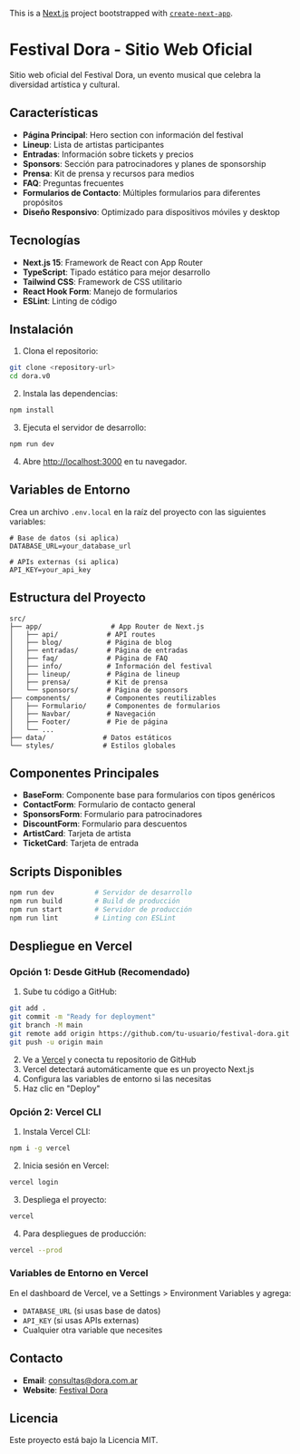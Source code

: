 This is a [Next.js](https://nextjs.org) project bootstrapped with [`create-next-app`](https://nextjs.org/docs/app/api-reference/cli/create-next-app).

# Festival Dora - Sitio Web Oficial

Sitio web oficial del Festival Dora, un evento musical que celebra la diversidad artística y cultural.

## Características

- **Página Principal**: Hero section con información del festival
- **Lineup**: Lista de artistas participantes
- **Entradas**: Información sobre tickets y precios
- **Sponsors**: Sección para patrocinadores y planes de sponsorship
- **Prensa**: Kit de prensa y recursos para medios
- **FAQ**: Preguntas frecuentes
- **Formularios de Contacto**: Múltiples formularios para diferentes propósitos
- **Diseño Responsivo**: Optimizado para dispositivos móviles y desktop

## Tecnologías

- **Next.js 15**: Framework de React con App Router
- **TypeScript**: Tipado estático para mejor desarrollo
- **Tailwind CSS**: Framework de CSS utilitario
- **React Hook Form**: Manejo de formularios
- **ESLint**: Linting de código

## Instalación

1. Clona el repositorio:
```bash
git clone <repository-url>
cd dora.v0
```

2. Instala las dependencias:
```bash
npm install
```

3. Ejecuta el servidor de desarrollo:
```bash
npm run dev
```

4. Abre [http://localhost:3000](http://localhost:3000) en tu navegador.

## Variables de Entorno

Crea un archivo `.env.local` en la raíz del proyecto con las siguientes variables:

```env
# Base de datos (si aplica)
DATABASE_URL=your_database_url

# APIs externas (si aplica)
API_KEY=your_api_key
```

## Estructura del Proyecto

```
src/
├── app/                 # App Router de Next.js
│   ├── api/            # API routes
│   ├── blog/           # Página de blog
│   ├── entradas/       # Página de entradas
│   ├── faq/            # Página de FAQ
│   ├── info/           # Información del festival
│   ├── lineup/         # Página de lineup
│   ├── prensa/         # Kit de prensa
│   └── sponsors/       # Página de sponsors
├── components/         # Componentes reutilizables
│   ├── Formulario/     # Componentes de formularios
│   ├── Navbar/         # Navegación
│   ├── Footer/         # Pie de página
│   └── ...
├── data/              # Datos estáticos
└── styles/            # Estilos globales
```

## Componentes Principales

- **BaseForm**: Componente base para formularios con tipos genéricos
- **ContactForm**: Formulario de contacto general
- **SponsorsForm**: Formulario para patrocinadores
- **DiscountForm**: Formulario para descuentos
- **ArtistCard**: Tarjeta de artista
- **TicketCard**: Tarjeta de entrada

## Scripts Disponibles

```bash
npm run dev          # Servidor de desarrollo
npm run build        # Build de producción
npm run start        # Servidor de producción
npm run lint         # Linting con ESLint
```

## Despliegue en Vercel

### Opción 1: Desde GitHub (Recomendado)

1. Sube tu código a GitHub:
```bash
git add .
git commit -m "Ready for deployment"
git branch -M main
git remote add origin https://github.com/tu-usuario/festival-dora.git
git push -u origin main
```

2. Ve a [Vercel](https://vercel.com) y conecta tu repositorio de GitHub
3. Vercel detectará automáticamente que es un proyecto Next.js
4. Configura las variables de entorno si las necesitas
5. Haz clic en "Deploy"

### Opción 2: Vercel CLI

1. Instala Vercel CLI:
```bash
npm i -g vercel
```

2. Inicia sesión en Vercel:
```bash
vercel login
```

3. Despliega el proyecto:
```bash
vercel
```

4. Para despliegues de producción:
```bash
vercel --prod
```

### Variables de Entorno en Vercel

En el dashboard de Vercel, ve a Settings > Environment Variables y agrega:
- `DATABASE_URL` (si usas base de datos)
- `API_KEY` (si usas APIs externas)
- Cualquier otra variable que necesites

## Contacto

- **Email**: consultas@dora.com.ar
- **Website**: [Festival Dora](https://dora.com.ar)

## Licencia

Este proyecto está bajo la Licencia MIT.
